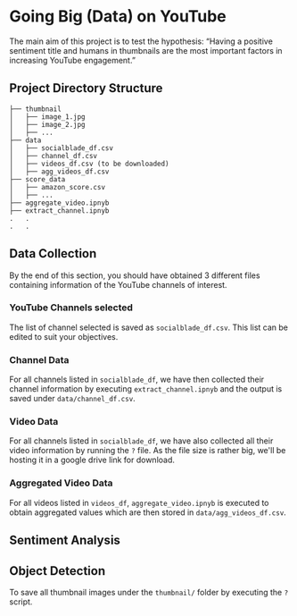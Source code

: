 # Going Big (Data) on YouTube

The main aim of this project is to test the hypothesis: “Having a positive sentiment title and humans in thumbnails are the 
most important factors in increasing YouTube engagement.” 

## Project Directory Structure
```
├── thumbnail
│   ├── image_1.jpg
│   ├── image_2.jpg
│   ├── ...
├── data
│   ├── socialblade_df.csv
│   ├── channel_df.csv
│   ├── videos_df.csv (to be downloaded)
│   ├── agg_videos_df.csv
├── score_data
│   ├── amazon_score.csv
│   ├── ...
├── aggregate_video.ipnyb
├── extract_channel.ipnyb
.   .
.   .
```

## Data Collection
By the end of this section, you should have obtained 3 different files containing information of the YouTube channels of interest.

### YouTube Channels selected
The list of channel selected is saved as `socialblade_df.csv`. This list can be edited to suit your objectives.

### Channel Data
For all channels listed in `socialblade_df`, we have then collected their channel information by executing `extract_channel.ipnyb`
and the output is saved under `data/channel_df.csv`.

### Video Data
For all channels listed in `socialblade_df`, we have also collected all their video information by running the `?` file. As the
file size is rather big, we'll be hosting it in a google drive link for download.

### Aggregated Video Data
For all videos listed in `videos_df`, `aggregate_video.ipnyb` is executed to obtain aggregated values which are then stored
in `data/agg_videos_df.csv`.

## Sentiment Analysis

## Object Detection
To save all thumbnail images under the `thumbnail/` folder by executing the `?` script.
